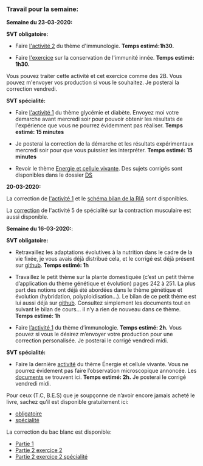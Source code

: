 ### Travail pour la semaine:

**Semaine du 23-03-2020:**

**SVT obligatoire:**

- Faire [l'activité 2](https://github.com/YannBouyeron/SVT-TS/blob/master/Immunologie/T3A-A2.pdf) du thème d'immunologie. **Temps estimé:1h30.**

- Faire [l'exercice](https://github.com/YannBouyeron/SVT-TS/blob/master/Immunologie/Exercice%20conservation%20immunité%20innée%20.pdf) sur la conservation de l'immunité innée. **Temps estimé: 1h30.**

Vous pouvez traiter cette activité et cet exercice comme des 2B. Vous pouvez m'envoyer vos production si vous le souhaitez. Je posterai la correction vendredi.

**SVT spécialité:**  

- Faire [l'activité 1](https://github.com/YannBouyeron/SVT-TS/blob/master/SPE-Glycémie/Activité%201%20glucides%20.pdf) du thème glycémie et diabète. Envoyez moi votre demarche avant mercredi soir pour pouvoir obtenir les résultats de l'expérience que vous ne pourrez évidemment pas réaliser. **Temps estimé: 15 minutes**

- Je posterai la correction de la démarche et les résultats expérimentaux mercredi soir pour que vous puissiez les interpréter. **Temps estimé: 15 minutes**

- Revoir le thème [Energie et cellule vivante](https://github.com/YannBouyeron/SVT-TS/blob/master/SPE-Energie/Énergie%20et%20Cellule%20vivante.pdf). Des sujets corrigés sont disponibles dans le dossier [DS](https://github.com/YannBouyeron/SVT-TS/tree/master/DS)

**20-03-2020:**

La correction de [l'activité 1](https://github.com/YannBouyeron/SVT-TS/blob/master/Immunologie/T3A-A1%20correction.pdf) et le [schéma bilan de la RIA](https://github.com/YannBouyeron/SVT-TS/blob/master/Immunologie/Réaction%20inflammatoire%20.pdf) sont disponibles.

La [correction](https://github.com/YannBouyeron/SVT-TS/blob/master/SPE-Energie/Activité%205%20Correction.pdf) de l'activité 5 de spécialité sur la contraction musculaire est aussi disponible.


**Semaine du 16-03-2020:**:


**SVT obligatoire:**

- Retravaillez les adaptations évolutives à la nutrition dans le cadre de la vie fixée, je vous avais déjà distribué cela, et le corrigé est déjà présent sur [github](https://github.com/YannBouyeron/SVT-TS/blob/master/Génétique%20et%20évolution/T1A-A13%20-%20correction.pdf). **Temps estimé: 1h**

- Travaillez le petit thème sur la plante domestiquée (c’est un petit thème d’application du thème génétique et évolution) pages 242 à 251. La plus part des notions ont déjà été abordées dans le thème génétique et évolution (hybridation, polyploidisation...). Le bilan de ce petit thème est lui aussi déjà sur [github](https://github.com/YannBouyeron/SVT-TS/tree/master/La%20plante%20domestiquée). Consultez simplement les documents tout en suivant le bilan de cours... il n’y a rien de nouveau dans ce thème. **Temps estimé: 1h**

- Faire [l’activité 1](https://github.com/YannBouyeron/SVT-TS/blob/master/Immunologie/T3A-A1.pdf) du thème d’immunologie. **Temps estimé: 2h.** Vous pouvez si vous le désirez m’envoyer votre production  pour une correction personalisée. Je posterai le corrigé vendredi midi.


**SVT spécialité:**

- Faire la dernière [activité](https://github.com/YannBouyeron/SVT-TS/blob/master/SPE-Energie/Activité%205%20Contraction%20musculaire.pdf) du thème Énergie et cellule vivante. Vous ne pourrez évidement pas faire l’observation microscopique annoncée. Les [documents](https://github.com/YannBouyeron/SVT-TS/blob/master/SPE-Energie/Activité%205%20Doc.pdf) se trouvent ici. **Temps estimé: 2h.** Je posterai le corrigé vendredi midi.

Pour ceux (T.C, B.E.S) que je soupçonne de n’avoir encore jamais acheté le livre, sachez qu’il est disponible gratuitement ici: 

- [obligatoire](https://www.lib-manuels.fr/textbook/5ad52699e6b8fb4997533e76?demo=true)
- [spécialité](https://www.lib-manuels.fr/textbook/5ad5281cccacda6732522c81?demo=true&page=1)


La correction du bac blanc est disponible:

- [Partie 1](https://github.com/YannBouyeron/SVT-TS/blob/master/DS/partie%201%20guatemala%20subduction%20geothermie.md)
- [Partie 2 exercice 2](https://github.com/YannBouyeron/SVT-TS/blob/master/DS/Classification%20primates%20genre%20Homo%202B.md)
- [Partie 2 exercice 2 spécialité](https://github.com/YannBouyeron/SVT-TS/blob/master/DS/Spé%20Cuscute%20Luzerne.md)
